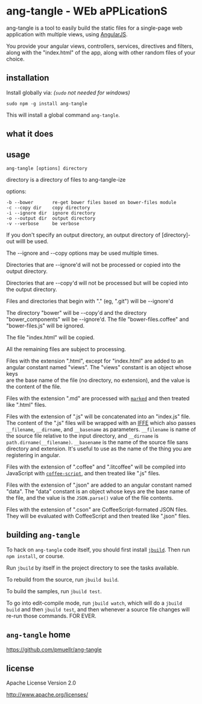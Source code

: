 ang-tangle - WEb aPPLicationS
================================================================================

ang-tangle is a tool to easily build the static files for a single-page
web application with multiple views, using [AngularJS](http://angularjs.org/).

You provide your angular views, controllers, services, directives and 
filters, along with the "index.html" of the app, along with
other random files of your choice.

installation
--------------------------------------------------------------------------------

Install globally via: *(`sudo` not needed for windows)*

    sudo npm -g install ang-tangle

This will install a global command `ang-tangle`.

what it does
--------------------------------------------------------------------------------


usage
--------------------------------------------------------------------------------

    ang-tangle [options] directory

directory is a directory of files to ang-tangle-ize

options:

    -b --bower       re-get bower files based on bower-files module
    -c --copy dir    copy directory
    -i --ignore dir  ignore directory
    -o --output dir  output directory
    -v --verbose     be verbose

If you don't specify an output directory, an output directory
of [directory]-out willl be used.

The --ignore and --copy options may be used multiple times. 

Directories that are --ignore'd will not be processed or copied into
the output directory.

Directories that are --copy'd will not be processed but will be copied into
the output directory.

Files and directories that begin with "." (eg, ".git") will be --ignore'd

The directory "bower" will be --copy'd and the directory "bower_components"
will be --ignore'd.  The file "bower-files.coffee" and "bower-files.js" will
be ignored.

The file "index.html" will be copied.

All the remaining files are subject to processing.

Files with the extension ".html", except for "index.html" are added to an
angular constant named "views".  The "views" constant is an object whose keys  
are the base name of the file (no directory, no extension), and the value is
the content of the file.

Files with the extension ".md" are processed with 
[`marked`](https://npmjs.org/package/marked) and then treated like ".html" files.

Files with the extension of ".js" will be concatenated into an "index.js"
file.  The content of the ".js" files will be wrapped with an 
[IFFE](http://en.wikipedia.org/wiki/Immediately-invoked_function_expression)
which also passes `__filename`, `__dirname`, and `__basename` as parameters.
`__filename` is name of the source file relative to the input directory, 
and `__dirname` is `path.dirname(__filename)`.  `__basename` is the name
of the source file sans directory and extension.  It's useful to use as 
the name of the thing you are registering in angular.

Files with the extension of ".coffee" and ".litcoffee" will be compiled into
JavaScript with [`coffee-script`](https://npmjs.org/package/coffee-script), 
and then treated like ".js" files.

Files with the extension of ".json" are added to an angular constant named "data".
The "data" constant is an object whose keys are the base name of the file, and
the value is the `JSON.parse()` value of the file contents.

Files with the extension of ".cson" are CoffeeScript-formated JSON files.
They will be evaluated with CoffeeScript and then treated like ".json" files.


building `ang-tangle`
--------------------------------------------------------------------------------

To hack on `ang-tangle` code itself, you should first install 
[`jbuild`](https://github.com/pmuellr/jbuild).  Then run
`npm install`, or course.

Run `jbuild` by itself in the project directory to see the tasks available.

To rebuild from the source, run `jbuild build`.

To build the samples, run `jbuild test`.

To go into edit-compile mode, run `jbuild watch`, which will
do a `jbuild build` and then `jbuild test`, and then whenever
a source file changes will re-run those commands.  FOR EVER.



`ang-tangle` home
--------------------------------------------------------------------------------

<https://github.com/pmuellr/ang-tangle>


license
--------------------------------------------------------------------------------

Apache License Version 2.0

<http://www.apache.org/licenses/>
